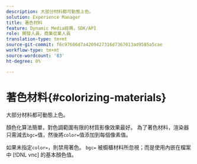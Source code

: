 ```yaml
---
description: 大部分材料都可動態上色。
solution: Experience Manager
title: 著色材料
feature: Dynamic Media經典，SDK/API
role: 開發人員，商業從業人員
translation-type: tm+mt
source-git-commit: f6c97606d7a4209427316d7367013ad9585a5cae
workflow-type: tm+mt
source-wordcount: '83'
ht-degree: 0%

---
```



# 著色材料{#colorizing-materials}

大部分材料都可動態上色。

顏色化算法簡單，對色調範圍有限的材質影像效果最好。 為了著色材料，渲染器只需減去`bgc=`值，然後將`color=`值添加到每個像素值。

如果未指定`color=`，則禁用著色。 `bgc=` 被櫥櫃材料所忽視；而是使用內嵌在檔案中 [!DNL vnc] 的基本顏色值。
